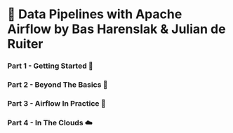 # 🧬 Data Pipelines with Apache Airflow by Bas Harenslak & Julian de Ruiter

### Part 1 - Getting Started 🥐

### Part 2 - Beyond The Basics 👺

### Part 3 - Airflow In Practice 🍰

### Part 4 - In The Clouds ☁️